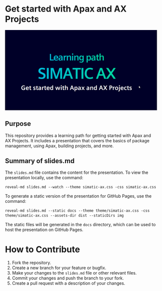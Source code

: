 # Get started with Apax and AX Projects

![](./img/title.png)

## Purpose
This repository provides a learning path for getting started with Apax and AX Projects. It includes a presentation that covers the basics of package management, using Apax, building projects, and more.

## Summary of slides.md
The `slides.md` file contains the content for the presentation. To view the presentation locally, use the command:
```
reveal-md slides.md --watch --theme simatic-ax.css -css simatic-ax.css
```
To generate a static version of the presentation for GitHub Pages, use the command:
```
reveal-md slides.md --static docs --theme theme/simatic-ax.css -css theme/simatic-ax.css --assets-dir dist --staticDirs img 
```
The static files will be generated in the `docs` directory, which can be used to host the presentation on GitHub Pages.

# How to Contribute
1. Fork the repository.
2. Create a new branch for your feature or bugfix.
3. Make your changes to the `slides.md` file or other relevant files.
4. Commit your changes and push the branch to your fork.
5. Create a pull request with a description of your changes.
